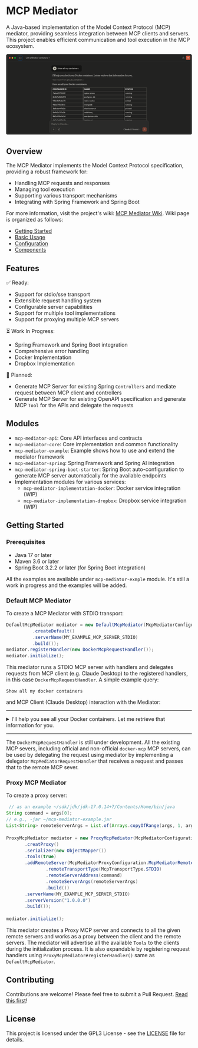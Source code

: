 # MCP Mediator

A Java-based implementation of the Model Context Protocol (MCP) mediator, providing seamless integration between MCP clients and servers. 
This project enables efficient communication and tool execution in the MCP ecosystem.

![Claude Desktop Integration](https://github.com/makbn/mcp_mediator/blob/master/.github/static/cl_client_screenshot.png)


## Overview

The MCP Mediator implements the Model Context Protocol specification, providing a robust framework for:
- Handling MCP requests and responses
- Managing tool execution
- Supporting various transport mechanisms
- Integrating with Spring Framework and Spring Boot

For more information, visit the project's wiki: [MCP Mediator Wiki](https://github.com/makbn/mcp_mediator/wiki).
Wiki page is organized as follows:
- [Getting Started](https://github.com/makbn/mcp_mediator/wiki/1‐Getting-Started)  
- [Basic Usage](https://github.com/makbn/mcp_mediator/wiki/2‐Basic-Usage)  
- [Configuration](https://github.com/makbn/mcp_mediator/wiki/3‐Configuration)  
- [Components](https://github.com/makbn/mcp_mediator/wiki/4‐Components)  



## Features

:white_check_mark: Ready:
- Support for stdio/sse transport
- Extensible request handling system
- Configurable server capabilities
- Support for multiple tool implementations
- Support for proxying multiple MCP servers

:hourglass_flowing_sand: Work In Progress:
-  Spring Framework and Spring Boot integration
-  Comprehensive error handling
-  Docker Implementation
-  Dropbox Implementation

:baby_bottle: Planned:
- Generate MCP Server for existing Spring `Controllers` and mediate request between MCP client and controllers
- Generate MCP Server for existing OpenAPI specification and generate MCP `Tool` for the APIs and delegate the requests  

## Modules

- `mcp-mediator-api`: Core API interfaces and contracts
- `mcp-mediator-core`: Core implementation and common functionality
- `mcp-mediator-example`: Example shows how to use and extend the mediator framework
- `mcp-mediator-spring`: Spring Framework and Spring AI integration
- `mcp-mediator-spring-boot-starter`: Spring Boot auto-configuration to generate MCP server automatically for the available endpoints
- Implementation modules for various services:
  - `mcp-mediator-implementation-docker`: Docker service integration (WIP)
  - `mcp-mediator-implementation-dropbox`: Dropbox service integration (WIP)

## Getting Started

### Prerequisites

- Java 17 or later
- Maven 3.6 or later
- Spring Boot 3.2.2 or later (for Spring Boot integration)

All the examples are available under `mcp-mediator-exmple` module. It's still a work in progress and the examples will be added.
### Default MCP Mediator 
To create a MCP Mediator with STDIO transport:

```java
DefaultMcpMediator mediator = new DefaultMcpMediator(McpMediatorConfigurationBuilder.builder()
          .createDefault()
          .serverName(MY_EXAMPLE_MCP_SERVER_STDIO)
          .build());
mediator.registerHandler(new DockerMcpRequestHandler());
mediator.initialize();
```

This mediator runs a STDIO MCP server with handlers and delegates requests from MCP client  (e.g. Claude Desktop) to
the registered handlers, in this case `DockerMcpRequestHandler`. A simple example query:

```text
Show all my docker containers
```
and MCP Client (Claude Desktop) interaction with the Mediator:

-----

<details>
 <summary>I'll help you see all your Docker containers. Let me retrieve that information for you. </summary>


```
$ View result from get_all_containers
```

```json

  {
     "loadAllContainers": true
  }
          
  {
    "containers": [
        {
        "id": "61d89a44e4b5",
        "name": "nginx-proxy",
        "status": "running"
        },
        {
        "id": "2c5bfa3b0d93",
        "name": "gcr.io/k8s-minikube/kicbase:v0.0.46",
        "status": "running"
        },
         // ...
    ]
  }

```
  
> Here are all your Docker containers, including both running and non-running containers:
>
> <table>
>  <thead>
>      <tr>
>          <th>CONTAINER ID</th>
>          <th>NAME</th>
>          <th>STATUS</th>
>      </tr>
>  </thead>
>  <tbody>
>      <tr>
>          <td>61d89a44e4b5</td>
>          <td>nginx-proxy</td>
>          <td>running</td>
>      </tr>
>      <tr>
>          <td>2c5bfa3b0d93</td>
>          <td>gcr.io/k8s-minikube/kicbase:v0.0.46</td>
>          <td>running</td>
>      </tr>
>      <tr>
>          <td>...</td>
>          <td>...</td>
>          <td>...</td>
>      </tr>
>  </tbody>
> </table>
>
> You have 10 containers total: 6 running, 2 exited, and 1 paused.

</details>

-----

The `DockerMcpRequestHandler` is still under development. All the existing MCP severs, including official and non-official `docker-mcp` MCP servers, can be used by delegating the request using mediator by implementing a delegator `McpMediatorRequestHandler` that receives a request and passes that to the remote MCP sever.



###  Proxy MCP Mediator
To create a proxy server:
```java
 // as an example ~/sdk/jdk/jdk-17.0.14+7/Contents/Home/bin/java
String command = args[0];
// e.g., -jar ~/mcp-mediator-example.jar
List<String> remoteServerArgs = List.of(Arrays.copyOfRange(args, 1, args.length));

ProxyMcpMediator mediator = new ProxyMcpMediator(McpMediatorConfigurationBuilder.builder()
       .creatProxy()
       .serializer(new ObjectMapper())
       .tools(true)
       .addRemoteServer(McpMediatorProxyConfiguration.McpMediatorRemoteMcpServerConfiguration.builder()
               .remoteTransportType(McpTransportType.STDIO)
               .remoteServerAddress(command)
               .remoteServerArgs(remoteServerArgs)
               .build())
       .serverName(MY_EXAMPLE_MCP_SERVER_STDIO)
       .serverVersion("1.0.0.0")
       .build());

mediator.initialize();
```
This mediator creates a Proxy MCP server and connects to all the given remote servers and works as a proxy between the 
client and the remote servers. The mediator will advertise all the available `Tools` to the clients during the 
initialization process. It is also expandable by registering request handlers using `ProxyMcpMediator#registerHandler()`
same as `DefaultMcpMediator`.


## Contributing

Contributions are welcome! Please feel free to submit a Pull Request. [Read this first](CONTRIBUTING.md)!

## License

This project is licensed under the GPL3 License - see the [LICENSE](https://choosealicense.com/licenses/gpl-3.0/) file for details.
